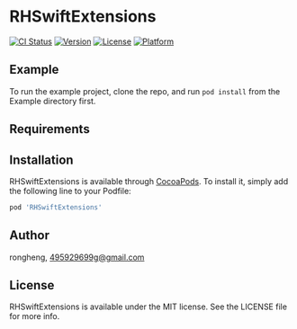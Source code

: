 # RHSwiftExtensions

[![CI Status](https://img.shields.io/travis/495929699g@gmail.com/RHSwiftExtensions.svg?style=flat)](https://travis-ci.org/495929699g@gmail.com/RHSwiftExtensions)
[![Version](https://img.shields.io/cocoapods/v/RHSwiftExtensions.svg?style=flat)](https://cocoapods.org/pods/RHSwiftExtensions)
[![License](https://img.shields.io/cocoapods/l/RHSwiftExtensions.svg?style=flat)](https://cocoapods.org/pods/RHSwiftExtensions)
[![Platform](https://img.shields.io/cocoapods/p/RHSwiftExtensions.svg?style=flat)](https://cocoapods.org/pods/RHSwiftExtensions)

## Example

To run the example project, clone the repo, and run `pod install` from the Example directory first.

## Requirements

## Installation

RHSwiftExtensions is available through [CocoaPods](https://cocoapods.org). To install
it, simply add the following line to your Podfile:

```ruby
pod 'RHSwiftExtensions'
```

## Author

rongheng, 495929699g@gmail.com

## License

RHSwiftExtensions is available under the MIT license. See the LICENSE file for more info.

